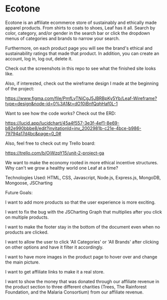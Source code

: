# Ecotone

Ecotone is an affiliate ecommerce store of sustainably and ethically made apparel products. From shirts to coats to shoes, Leaf has it all. Search by color, category, and/or gender in the search bar or click the dropdown menus of categories and brands to narrow your search. 

Furthermore, on each product page you will see the brand's ethical and sustainability ratings that made that product. In addition, you can create an account, log in, log out, delete it.

Check out the screenshots in this repo to see what the finished site looks like.

Also, if interested, check out the wireframe design I made at the beginning of the project:

https://www.figma.com/file/PmfLvTNjCgJ5JBRBpKy5Yb/Leaf-Wireframe?type=design&node-id=0%3A1&t=dO10iBnfQqhHaf0L-1

Want to see how the code works? Check out the ERD:

https://lucid.app/lucidchart/45a4f557-3e3f-4ef1-8e69-b82e990bbbe8/edit?invitationId=inv_2002981b-c21e-4bce-b986-79794a17d4bc&page=0_0#

Also, feel free to check out my Trello board:

https://trello.com/b/OjWzpY15/unit-2-project-ga

We want to make the economy rooted in more ethical incentive structures. Why can't we grow a healthy world one Leaf at a time?

Technologies Used: HTML, CSS, Javascript, Node.js, Express.js, MongoDB, Mongoose, JSCharting

Future Goals:

I want to add more products so that the user experience is more exciting.

I want to fix the bug with the JSCharting Graph that multiplies after you click on multiple products.

I want to make the footer stay in the bottom of the document even when no products are clicked.

I want to allow the user to click 'All Categories' or 'All Brands' after clicking on other options and have it filter it accordingly.

I want to have more images in the product page to hover over and change the main picture.

I want to get affiliate links to make it a real store.

I want to show the money that was donated through our affiliate revenue in the product section to three different charities (Trees, The Rainforest Foundation, and the Malaria Consortium) from our affiliate revenue.